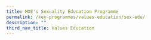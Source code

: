 ```yaml
---
title: MOE's Sexuality Education Programme
permalink: /key-programmes/values-education/sex-edu/
description: ""
third_nav_title: Values Education
---
```


